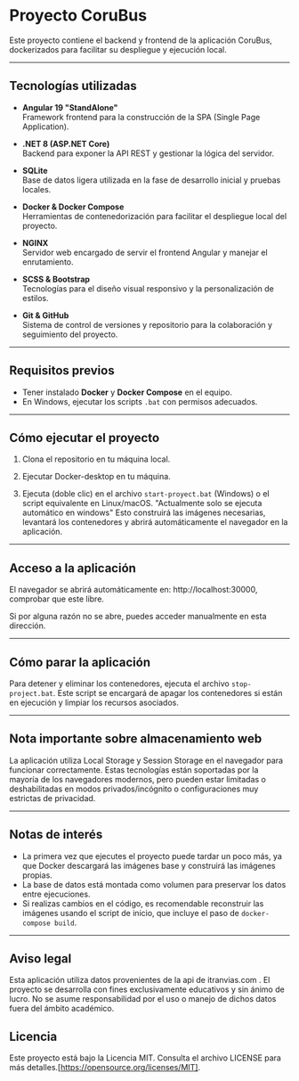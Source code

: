 # Proyecto CoruBus

Este proyecto contiene el backend y frontend de la aplicación CoruBus,
dockerizados para facilitar su despliegue y ejecución local.

---

## Tecnologías utilizadas

- **Angular 19 "StandAlone"**  
  Framework frontend para la construcción de la SPA (Single Page Application).

- **.NET 8 (ASP.NET Core)**  
  Backend para exponer la API REST y gestionar la lógica del servidor.

- **SQLite**  
  Base de datos ligera utilizada en la fase de desarrollo inicial y pruebas locales.

- **Docker & Docker Compose**  
  Herramientas de contenedorización para facilitar el despliegue local del proyecto.

- **NGINX**  
  Servidor web encargado de servir el frontend Angular y manejar el enrutamiento.

- **SCSS & Bootstrap**  
  Tecnologías para el diseño visual responsivo y la personalización de estilos.

- **Git & GitHub**  
  Sistema de control de versiones y repositorio para la colaboración y seguimiento del proyecto.

---

## Requisitos previos

- Tener instalado **Docker** y **Docker Compose** en el equipo.
- En Windows, ejecutar los scripts `.bat` con permisos adecuados.

---

## Cómo ejecutar el proyecto

1. Clona el repositorio en tu máquina local.

2. Ejecutar Docker-desktop en tu máquina.

3. Ejecuta (doble clic) en el archivo `start-proyect.bat` (Windows) o el script equivalente en Linux/macOS. "Actualmente solo se ejecuta automático en windows"
   Esto construirá las imágenes necesarias, levantará los contenedores y abrirá automáticamente el navegador en la aplicación.

---

## Acceso a la aplicación

El navegador se abrirá automáticamente en: http://localhost:30000, comprobar que este libre.

Si por alguna razón no se abre, puedes acceder manualmente en esta dirección.

---

## Cómo parar la aplicación

Para detener y eliminar los contenedores, ejecuta el archivo `stop-project.bat`. Este script se encargará de apagar los contenedores si están en ejecución y limpiar los recursos asociados.

---

## Nota importante sobre almacenamiento web

La aplicación utiliza Local Storage y Session Storage en el navegador para funcionar correctamente. Estas tecnologías están soportadas por la mayoría de los navegadores modernos, pero pueden estar limitadas o deshabilitadas en modos privados/incógnito o configuraciones muy estrictas de privacidad.

---

## Notas de interés

- La primera vez que ejecutes el proyecto puede tardar un poco más, ya que Docker descargará las imágenes base y construirá las imágenes propias.
- La base de datos está montada como volumen para preservar los datos entre ejecuciones.
- Si realizas cambios en el código, es recomendable reconstruir las imágenes usando el script de inicio, que incluye el paso de `docker-compose build`.

---

## Aviso legal

Esta aplicación utiliza datos provenientes de la api de itranvias.com . El proyecto se desarrolla con fines exclusivamente educativos y sin ánimo de lucro.
No se asume responsabilidad por el uso o manejo de dichos datos fuera del ámbito académico.

## Licencia

Este proyecto está bajo la Licencia MIT. Consulta el archivo LICENSE para más detalles.[https://opensource.org/licenses/MIT].
